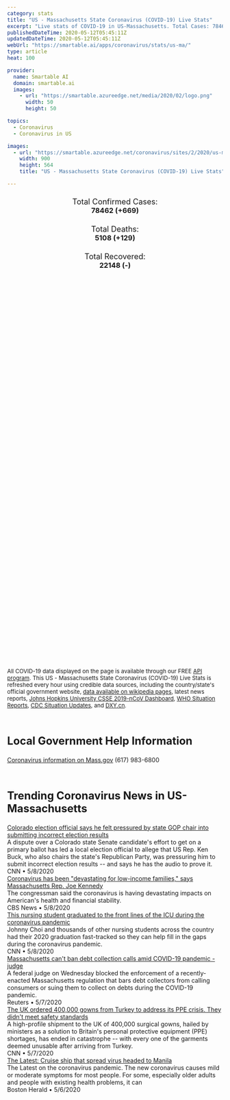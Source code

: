 ```yaml
---
category: stats
title: "US - Massachusetts State Coronavirus (COVID-19) Live Stats"
excerpt: "Live stats of COVID-19 in US-Massachusetts. Total Cases: 78462 (+669), Deaths: 5108 (+129), Recoveries: 22148(-)."
publishedDateTime: 2020-05-12T05:45:11Z
updatedDateTime: 2020-05-12T05:45:11Z
webUrl: "https://smartable.ai/apps/coronavirus/stats/us-ma/"
type: article
heat: 100

provider:
  name: Smartable AI
  domain: smartable.ai
  images:
    - url: "https://smartable.azureedge.net/media/2020/02/logo.png"
      width: 50
      height: 50

topics:
  - Coronavirus
  - Coronavirus in US

images:
  - url: "https://smartable.azureedge.net/coronavirus/sites/2/2020/us-ma.jpg"
    width: 900
    height: 564
    title: "US - Massachusetts State Coronavirus (COVID-19) Live Stats"

---
```

<div class="total-stats" style="text-align: center;">
    <h3>
	    <div style="font-size: 18px; font-weight: 400;">Total Confirmed Cases:</div>
	    78462 (<span class='red'>+669</span>)
    </h3>
    <h3>
	    <div style="font-size: 18px; font-weight: 400;">Total Deaths:</div>
	    5108 (<span class='red'>+129</span>)
    </h3>
    <h3>
	    <div style="font-size: 18px; font-weight: 400;">Total Recovered:</div>
	    22148 (-)
    </h3>
</div>

<script type="text/javascript" src="https://www.gstatic.com/charts/loader.js"></script>

<div id="time_series_chart" style="width: 100%; height: 400px;"></div>
<script type="text/javascript">
  google.charts.load('current', {'packages':['corechart']});
  google.charts.setOnLoadCallback(drawChart);
  function drawChart() {
    var data = google.visualization.arrayToDataTable([
      ['Date', 'Total Cases', 'Total Deaths', 'Total Recovered'],
      ['1/22/2020', 0, 0, 0],['1/23/2020', 0, 0, 0],['1/24/2020', 0, 0, 0],['1/25/2020', 0, 0, 0],['1/26/2020', 0, 0, 0],['1/27/2020', 0, 0, 0],['1/28/2020', 0, 0, 0],['1/29/2020', 0, 0, 0],['1/30/2020', 0, 0, 0],['1/31/2020', 0, 0, 0],['2/1/2020', 1, 0, 0],['2/2/2020', 1, 0, 0],['2/3/2020', 1, 0, 0],['2/4/2020', 1, 0, 0],['2/5/2020', 1, 0, 0],['2/6/2020', 1, 0, 0],['2/7/2020', 1, 0, 0],['2/8/2020', 1, 0, 0],['2/9/2020', 1, 0, 0],['2/10/2020', 1, 0, 0],['2/11/2020', 1, 0, 0],['2/12/2020', 1, 0, 0],['2/13/2020', 1, 0, 0],['2/14/2020', 1, 0, 0],['2/15/2020', 1, 0, 0],['2/16/2020', 1, 0, 0],['2/17/2020', 1, 0, 0],['2/18/2020', 1, 0, 0],['2/19/2020', 1, 0, 0],['2/20/2020', 1, 0, 0],['2/21/2020', 1, 0, 0],['2/22/2020', 1, 0, 0],['2/23/2020', 1, 0, 0],['2/24/2020', 1, 0, 0],['2/25/2020', 1, 0, 0],['2/26/2020', 1, 0, 0],['2/27/2020', 1, 0, 0],['2/28/2020', 1, 0, 1],['2/29/2020', 1, 0, 1],['3/1/2020', 1, 0, 1],['3/2/2020', 1, 0, 1],['3/3/2020', 2, 0, 1],['3/4/2020', 2, 0, 1],['3/5/2020', 2, 0, 1],['3/6/2020', 6, 0, 1],['3/7/2020', 6, 0, 1],['3/8/2020', 22, 0, 1],['3/9/2020', 22, 0, 1],['3/10/2020', 41, 0, 1],['3/11/2020', 92, 0, 1],['3/12/2020', 108, 0, 1],['3/13/2020', 124, 0, 1],['3/14/2020', 139, 0, 1],['3/15/2020', 164, 0, 1],['3/16/2020', 197, 0, 1],['3/17/2020', 218, 0, 1],['3/18/2020', 256, 0, 1],['3/19/2020', 328, 0, 1],['3/20/2020', 413, 1, 1],['3/21/2020', 529, 2, 1],['3/22/2020', 646, 5, 1],['3/23/2020', 777, 9, 1],['3/24/2020', 1159, 11, 1],['3/25/2020', 1838, 15, 1],['3/26/2020', 2417, 25, 1],['3/27/2020', 3240, 35, 1],['3/28/2020', 4257, 44, 1],['3/29/2020', 4955, 48, 1],['3/30/2020', 5752, 56, 1],['3/31/2020', 6620, 89, 1],['4/1/2020', 7738, 122, 10],['4/2/2020', 8966, 154, 10],['4/3/2020', 10402, 192, 10],['4/4/2020', 11736, 216, 10],['4/5/2020', 12500, 231, 10],['4/6/2020', 13837, 260, 257],['4/7/2020', 15202, 356, 311],['4/8/2020', 16790, 433, 311],['4/9/2020', 18941, 503, 311],['4/10/2020', 20974, 599, 729],['4/11/2020', 22860, 686, 729],['4/12/2020', 25475, 756, 729],['4/13/2020', 26867, 844, 729],['4/14/2020', 28164, 957, 729],['4/15/2020', 29918, 1108, 729],['4/16/2020', 32181, 1245, 729],['4/17/2020', 34402, 1404, 729],['4/18/2020', 36372, 1560, 1299],['4/19/2020', 38077, 1706, 1299],['4/20/2020', 39643, 1809, 1299],['4/21/2020', 41199, 1961, 1299],['4/22/2020', 42944, 2182, 1299],['4/23/2020', 46023, 2360, 1299],['4/24/2020', 49516, 2758, 1299],['4/25/2020', 53348, 2730, 8118],['4/26/2020', 54938, 2899, 8118],['4/27/2020', 56462, 3003, 8118],['4/28/2020', 58302, 3153, 8118],['4/29/2020', 60265, 3405, 8118],['4/30/2020', 62205, 3562, 8118],['5/1/2020', 64230, 3702, 8118],['5/2/2020', 66263, 3846, 8118],['5/3/2020', 68087, 4004, 8118],['5/4/2020', 69087, 4090, 8118],['5/5/2020', 70271, 4212, 8118],['5/6/2020', 72025, 4420, 8118],['5/7/2020', 73721, 4552, 8118],['5/8/2020', 75333, 4702, 8118],['5/9/2020', 76743, 4840, 8118],['5/10/2020', 77793, 4979, 22148],['5/11/2020', 78462, 5108, 22148],
    ]);
    var options = {
      curveType: 'none',
      chartArea: {'width': '80%', 'height': '80%'},
      legend: { position: 'top' },
      lineWidth: 5,
      colors: ['#f60109', '#444444', '#81B71F']
    };
    var chart = new google.visualization.LineChart(document.getElementById('time_series_chart'));
    chart.draw(data, options);
  }
</script>

<div id="geo_chart" style="width: 100%; height: 500px;"></div>
<script type="text/javascript">
  google.charts.load('current', {
    'packages':['geochart'],
    'mapsApiKey': 'AIzaSyDk1HhVhLaveyKrUhhHZ5YwzIpEcbdal6U'
  });
  google.charts.setOnLoadCallback(drawRegionsMap);
  function drawRegionsMap() {
    var data = google.visualization.arrayToDataTable([
      ['LATITUDE', 'LONGITUDE', 'DESCRIPTION', 'Total Cases', 'Total Deaths'],
      [41.6012, -70.6364, "Barnstable", 1075, 73],[42.3118, -73.1822, "Berkshire", 478, 37],[41.9726, -71.1854, "Bristol", 4999, 274],[42.632, -70.7829, "Essex", 11432, 669],[42.6063, -72.7434, "Franklin", 296, 42],[42.2125, -72.6411, "Hampden", 4763, 458],[42.3757, -72.5188, "Hampshire", 688, 57],[42.4672, -71.2874, "Middlesex", 17774, 1235],[42.1767, -71.1449, "Norfolk", 7004, 661],[42.2121, -70.7652, "Plymouth", 6457, 408],[42.3601, -71.0589, "Suffolk", 15356, 731],[42.4097, -71.8571, "Worcester", 7818, 457],[41.2834704, -70.099451, "Nantucket", 12, 1],[41.4039539, -70.6692655, "Dukes", 23, 0],
    ]);
    var options = {
      backgroundColor: {fill:'transparent',stroke:'#FFF' ,strokeWidth:0 }, 
      displayMode: 'markers',
      region: 'US-MA', 
      resolution: 'metros',
      colorAxis: {colors: ['#F27D81', '#f60109']},
      sizeAxis: {minSize:3,  maxSize:12},
    };
    var chart = new google.visualization.GeoChart(document.getElementById('geo_chart'));
    chart.draw(data, options);
  };
</script>

<div id="geo_table"></div>
<script type="text/javascript">
  google.charts.load('current', {'packages':['table']});
  google.charts.setOnLoadCallback(drawTable);
  function drawTable() {
    var data = new google.visualization.DataTable();
    data.addColumn('string', 'Location');
    data.addColumn('number', 'Total Cases');
    data.addColumn('number', 'New Cases');
    data.addColumn('number', 'Active Cases');
    data.addColumn('number', 'Total Deaths');
    data.addColumn('number', 'New Deaths');
    data.addColumn('number', 'Total Recovered');
    data.addRows([
      [{v:"Barnstable", f:"Barnstable"}, 1075, 7, 1002, 73, 5, 0],[{v:"Berkshire", f:"Berkshire"}, 478, 3, 441, 37, 0, 0],[{v:"Bristol", f:"Bristol"}, 4999, 68, 4725, 274, 8, 0],[{v:"Essex", f:"Essex"}, 11432, 79, 10763, 669, 25, 0],[{v:"Franklin", f:"Franklin"}, 296, 2, 254, 42, 0, 0],[{v:"Hampden", f:"Hampden"}, 4763, 49, 4305, 458, 9, 0],[{v:"Hampshire", f:"Hampshire"}, 688, 12, 631, 57, 2, 0],[{v:"Middlesex", f:"Middlesex"}, 17774, 185, 16392, 1235, 28, 147],[{v:"Norfolk", f:"Norfolk"}, 7004, 52, 6125, 661, 11, 218],[{v:"Plymouth", f:"Plymouth"}, 6457, 75, 6049, 408, 15, 0],[{v:"Suffolk", f:"Suffolk"}, 15356, 77, 13699, 731, 13, 926],[{v:"Worcester", f:"Worcester"}, 7818, 75, 7353, 457, 13, 8],[{v:"Nantucket", f:"Nantucket"}, 12, 0, 11, 1, 0, 0],[{v:"Dukes", f:"Dukes"}, 23, 0, 23, 0, 0, 0],
    ]);
    data.setProperty(0, 0, 'style', 'min-width:100px');
    var table = new google.visualization.Table(document.getElementById('geo_table'));
    table.draw(data, {allowHtml: true, sortColumn: 2, sortAscending: false, width: '660px', height: '100%'});
  }
</script>

<span style="font-size: 13px">All COVID-19 data displayed on the page is available through our FREE <a href="https://developer.smartable.ai">API program</a>. This US - Massachusetts State Coronavirus (COVID-19) Live Stats is refreshed every hour using credible data sources, including the country/state's official government website, <a href="https://en.wikipedia.org/wiki/2019%E2%80%9320_coronavirus_pandemic" target="_blank">data available on wikipedia pages</a>, latest news reports, <a href="https://systems.jhu.edu/research/public-health/ncov/" target="_blank">Johns Hopkins University CSSE 2019-nCoV Dashboard</a>, <a href="https://www.who.int/emergencies/diseases/novel-coronavirus-2019/situation-reports" target="_blank">WHO Situation Reports</a>, <a href="https://www.cdc.gov/coronavirus/2019-ncov/index.html" target="_blank">CDC Situation Updates</a>, and <a href="https://ncov.dxy.cn/ncovh5/view/pneumonia" target="_blank">DXY.cn</a>.</span>

<h2 id="news" class="center" style="margin-top: 60px; font-size: 25px;">Local Government Help Information</h2>
<div class="info center">
<a href="https://www.mass.gov/resource/information-on-the-outbreak-of-coronavirus-disease-2019-covid-19" target="_blank" rel="noopener noreferrer">Coronavirus information on Mass.gov</a> (617) 983-6800
</div>
<h2 id="news" class="center" style="margin-top: 60px; font-size: 25px;">Trending Coronavirus News in US-Massachusetts</h2>
<div class="row">
<div class="col-md-6 col-sm-12">
  <div class="content-card">
	<a href="https://www.cnn.com/world/live-news/coronavirus-pandemic-04-09-20/index.html"><div class="card-image" style="background-image: url(https://cdn.cnn.com/cnnnext/dam/assets/200308142702-02-coronavirus-microscope-image-super-tease.jpg)"></div></a>
	<div class="content">
		<div class="card-title"><a href="https://www.cnn.com/world/live-news/coronavirus-pandemic-04-09-20/index.html">Colorado election official says he felt pressured by state GOP chair into submitting incorrect election results</a></div>
		<div class="card-excerpt">A dispute over a Colorado state Senate candidate's effort to get on a primary ballot has led a local election official to allege that US Rep. Ken Buck, who also chairs the state's Republican Party, was pressuring him to submit incorrect election results -- and says he has the audio to prove it.</div>
		<div class="card-meta">
			<span class="card-provider">CNN</span> • <span class="card-date">5/8/2020</span>
		</div>
	</div>
  </div>
</div>
<div class="col-md-6 col-sm-12">
  <div class="content-card">
	<a href="https://www.cbsnews.com/news/coronavirus-low-income-families-joe-kennedy-massachusetts-rep/"><div class="card-image" style="background-image: url(https://cbsnews2.cbsistatic.com/hub/i/r/2020/05/08/aa05e2dc-4634-4c61-b682-0c978f013534/thumbnail/1200x630/7c540641268a64fcb6023f6e04bda791/screen-shot-2020-05-08-at-3-11-30-pm.png)"></div></a>
	<div class="content">
		<div class="card-title"><a href="https://www.cbsnews.com/news/coronavirus-low-income-families-joe-kennedy-massachusetts-rep/">Coronavirus has been "devastating for low-income families," says Massachusetts Rep. Joe Kennedy</a></div>
		<div class="card-excerpt">The congressman said the coronavirus is having devastating impacts on American's health and financial stability.</div>
		<div class="card-meta">
			<span class="card-provider">CBS News</span> • <span class="card-date">5/8/2020</span>
		</div>
	</div>
  </div>
</div>
<div class="col-md-6 col-sm-12">
  <div class="content-card">
	<a href="https://www.cnn.com/world/live-news/coronavirus-pandemic-04-09-20/index.html"><div class="card-image" style="background-image: url(https://cdn.cnn.com/cnnnext/dam/assets/200308142702-02-coronavirus-microscope-image-super-tease.jpg)"></div></a>
	<div class="content">
		<div class="card-title"><a href="https://www.cnn.com/world/live-news/coronavirus-pandemic-04-09-20/index.html">This nursing student graduated to the front lines of the ICU during the coronavirus pandemic</a></div>
		<div class="card-excerpt">Johnny Choi and thousands of other nursing students across the country had their 2020 graduation fast-tracked so they can help fill in the gaps during the coronavirus pandemic.</div>
		<div class="card-meta">
			<span class="card-provider">CNN</span> • <span class="card-date">5/8/2020</span>
		</div>
	</div>
  </div>
</div>
<div class="col-md-6 col-sm-12">
  <div class="content-card">
	<a href="https://www.reuters.com/article/banking-massachusetts/massachusetts-cant-ban-debt-collection-calls-amid-covid-19-pandemic-judge-idUSL1N2CP0NM"><div class="card-image" style="background-image: url(https://s4.reutersmedia.net/resources_v3/images/rcom-default.png)"></div></a>
	<div class="content">
		<div class="card-title"><a href="https://www.reuters.com/article/banking-massachusetts/massachusetts-cant-ban-debt-collection-calls-amid-covid-19-pandemic-judge-idUSL1N2CP0NM">Massachusetts can't ban debt collection calls amid COVID-19 pandemic - judge</a></div>
		<div class="card-excerpt">A federal judge on Wednesday blocked the enforcement of a recently-enacted Massachusetts regulation that bars debt collectors from calling consumers or suing them to collect on debts during the COVID-19 pandemic.</div>
		<div class="card-meta">
			<span class="card-provider">Reuters</span> • <span class="card-date">5/7/2020</span>
		</div>
	</div>
  </div>
</div>
<div class="col-md-6 col-sm-12">
  <div class="content-card">
	<a href="https://www.cnn.com/world/live-news/coronavirus-pandemic-04-09-20/index.html"><div class="card-image" style="background-image: url(https://cdn.cnn.com/cnnnext/dam/assets/200308142702-02-coronavirus-microscope-image-super-tease.jpg)"></div></a>
	<div class="content">
		<div class="card-title"><a href="https://www.cnn.com/world/live-news/coronavirus-pandemic-04-09-20/index.html">The UK ordered 400,000 gowns from Turkey to address its PPE crisis. They didn't meet safety standards</a></div>
		<div class="card-excerpt">A high-profile shipment to the UK of 400,000 surgical gowns, hailed by ministers as a solution to Britain's personal protective equipment (PPE) shortages, has ended in catastrophe -- with every one of the garments deemed unusable after arriving from Turkey.</div>
		<div class="card-meta">
			<span class="card-provider">CNN</span> • <span class="card-date">5/7/2020</span>
		</div>
	</div>
  </div>
</div>
<div class="col-md-6 col-sm-12">
  <div class="content-card">
	<a href="https://www.nbcboston.com/news/coronavirus/stricter-guidelines-expected-for-mass-supermarkets/2104486/"><div class="card-image" style="background-image: url(https://media.nbcboston.com/2019/09/market-basket-coronavirus-new-rules.jpeg?resize=1200%2C675)"></div></a>
	<div class="content">
		<div class="card-title"><a href="https://www.nbcboston.com/news/coronavirus/stricter-guidelines-expected-for-mass-supermarkets/2104486/">The Latest: Cruise ship that spread virus headed to Manila</a></div>
		<div class="card-excerpt">The Latest on the coronavirus pandemic. The new coronavirus causes mild or moderate symptoms for most people. For some, especially older adults and people with existing health problems, it can</div>
		<div class="card-meta">
			<span class="card-provider">Boston Herald</span> • <span class="card-date">5/6/2020</span>
		</div>
	</div>
  </div>
</div>

</div>

